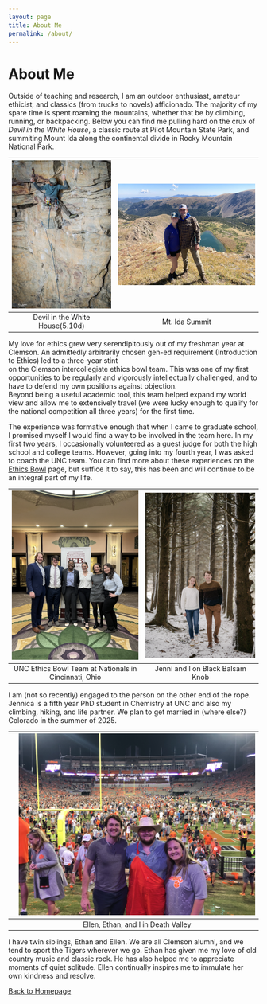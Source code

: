```yaml
---
layout: page
title: About Me
permalink: /about/
---
```



# About Me 

Outside of teaching and research, I am an outdoor enthusiast, amateur ethicist, and classics (from trucks to novels) afficionado.  The majority of my spare time is spent roaming the mountains, whether that be by climbing, running, or backpacking.  Below you can find me pulling hard on the crux of *Devil in the White House*, a classic route at Pilot Mountain State Park, and summiting Mount Ida along the continental divide in Rocky Mountain National Park.  

| ![Devil in the White House (5.10d)](pictures/climb.png) | ![Mt. Ida Summit](pictures/ida.png) |
|:------------------------------------------------------:|:-----------------------------------:|
|         Devil in the White House(5.10d)                |           Mt. Ida Summit            |


My love for ethics grew very serendipitously out of my freshman year at Clemson.  An admittedly arbitrarily chosen gen-ed requirement (Introduction to Ethics) led to a three-year stint \
on the Clemson intercollegiate ethics bowl team.  This was one of my first opportunities to be regularly and vigorously intellectually challenged, and to have to defend my own positions against objection.  \
Beyond being a useful academic tool, this team helped expand my world view and allow me to extensively travel (we were lucky enough to qualify for the national competition all three years) for the first time.  

The experience was formative enough that when I came to graduate school, I promised myself I would find a way to be involved in the team here.  In my first two years, I occasionally volunteered as a guest judge for both the high school and college teams.  However, going into my fourth year, I was asked to coach the UNC team.  You can find more about these experiences on the [Ethics Bowl](ethicsbowl.md) page, but suffice it to say, this has been and will continue to be an integral part of my life.  


|  ![UNC Ethics Bowl Team](pictures/coach.png)           |  ![Jenni and I on Black Balsam Knob -- Blue Ridge Parkway](pictures/engage.png)|
|:------------------------------------------------------:|:-----------------------------------:|
| UNC Ethics Bowl Team at Nationals in Cincinnati, Ohio  |  Jenni and I on Black Balsam Knob   |

I am (not so recently) engaged to the person on the other end of the rope.  Jennica is a fifth year PhD student in Chemistry at UNC and also my climbing, hiking, and life partner.  We plan to get married in (where else?) Colorado in the summer of 2025.  

|            |  ![Jenni and I on Black Balsam Knob -- Blue Ridge Parkway](pictures/dv.png)|
|:----------------------------------------------------:|:-----------------------------------:|
|   |  Ellen, Ethan, and I in Death Valley   |

I have twin siblings, Ethan and Ellen.  We are all Clemson alumni, and we tend to sport the Tigers wherever we go.  Ethan has given me my love of old country music and classic rock.  He has also helped me to appreciate moments of quiet solitude.  Ellen continually inspires me to immulate her own kindness and resolve.  


[Back to Homepage](index.md)


